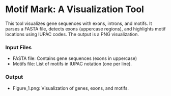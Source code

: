 # Motif Mark: A Visualization Tool

This tool visualizes gene sequences with exons, introns, and motifs. It parses a FASTA file, detects exons (uppercase regions), and highlights motif locations
using IUPAC codes. The output is a PNG visualization.

### Input Files
 - FASTA file: Contains gene sequences (exons in uppercase)
 - Motifs file: List of motifs in IUPAC notation (one per line).

### Output
- Figure_1.png: Visualization of genes, exons, and motifs.
